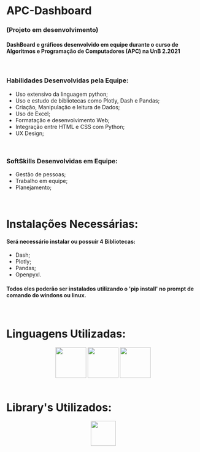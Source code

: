 # APC-Dashboard
<h3> (Projeto em desenvolvimento) </h3>

<h4>DashBoard e gráficos desenvolvido em equipe durante o curso de Algoritmos e Programação de Computadores (APC) na UnB 2.2021</h4>
<br>

<h3> Habilidades Desenvolvidas pela Equipe: </h3>

* Uso extensivo da linguagem python;
* Uso e estudo de bibliotecas como Plotly, Dash e Pandas;
* Criação, Manipulação e leitura de Dados;
* Uso de Excel;
* Formatação e desenvolvimento Web;
* Integração entre HTML e CSS com Python;
* UX Design;
<br>

<h3> SoftSkills Desenvolvidas em Equipe: </h3>

* Gestão de pessoas;
* Trabalho em equipe;
* Planejamento;
<br>

# Instalações Necessárias:

<h4>Será necessário instalar ou possuir 4 Bibliotecas:</h4>

* Dash;
* Plotly;
* Pandas;
* Openpyxl.

<h4>Todos eles poderão ser instalados utilizando o 'pip install' no prompt de comando do windons ou linux.</h4>
<br>

# Linguagens Utilizadas:

<div align = "center">
  
  <img height = "80" src = "https://cdn-icons-png.flaticon.com/512/5968/5968350.png">
  <img height = "80" src = "https://cdn-icons-png.flaticon.com/512/888/888859.png">
  <img height = "80" src = "https://cdn-icons-png.flaticon.com/512/888/888847.png">
  
</div><br>

# Library's Utilizados:

<div align = "center" padding = "10px">
  
  <img height = "65" src = "https://images.plot.ly/logo/new-branding/plotly-logomark.png">
  
</div>
